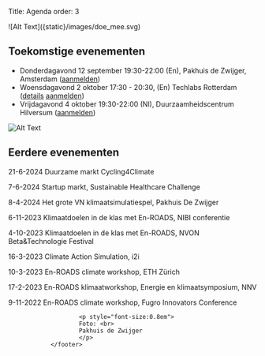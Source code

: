 Title: Agenda
order: 3

<side-block>
  <side-content>
    ![Alt Text]({static}/images/doe_mee.svg)
  </side-content>
</side-block>

## Toekomstige evenementen

* Donderdagavond 12 september 19:30-22:00 (En), Pakhuis de Zwijger, Amsterdam ([aanmelden](https://dezwijger.nl/programma/the-big-un-climate-simulation-game))
* Woensdagavond 2 oktober 17:30 - 20:30, (En) Techlabs Rotterdam ([details](https://www.linkedin.com/events/workshop-en-roadsclimateactions7233132624079179777/about/) [aanmelden](
https://lu.ma/iscjltgo ))
* Vrijdagavond 4 oktober 19:30-22:00 (Nl), Duurzaamheidscentrum Hilversum ([aanmelden](https://hilversum100.nl/event/het-klimaatspel/))

 ![Alt Text]({static}/images/PDZ_presentation_2.jpg)

## Eerdere evenementen

21-6-2024 Duurzame markt Cycling4Climate

7-6-2024 Startup markt, Sustainable Healthcare Challenge

8-4-2024 Het grote VN klimaatsimulatiespel, Pakhuis De Zwijger

6-11-2023 Klimaatdoelen in de klas met En-ROADS, NIBI conferentie

4-10-2023 Klimaatdoelen in de klas met En-ROADS, NVON Beta&Technologie Festival

16-3-2023 Climate Action Simulation, i2i

10-3-2023 En-ROADS climate workshop, ETH Zürich

17-2-2023 En-ROADS klimaatworkshop, Energie en klimaatsymposium, NNV

9-11-2022 En-ROADS climate workshop, Fugro Innovators Conference

 <footer id="contentinfo" class="body">


                        <p style="font-size:0.8em">
                        Foto: <br>
                        Pakhuis de Zwijger
                        </p>
                </footer>
